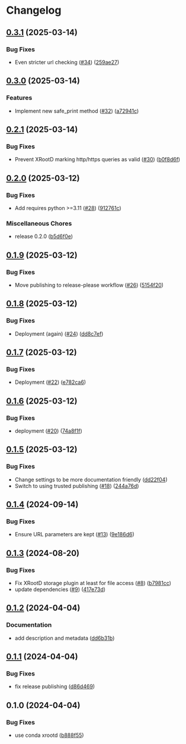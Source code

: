 # Changelog

## [0.3.1](https://github.com/snakemake/snakemake-storage-plugin-xrootd/compare/v0.3.0...v0.3.1) (2025-03-14)


### Bug Fixes

* Even stricter url checking ([#34](https://github.com/snakemake/snakemake-storage-plugin-xrootd/issues/34)) ([259ae27](https://github.com/snakemake/snakemake-storage-plugin-xrootd/commit/259ae2746aab91be15923ea01b4d063b3ff1130f))

## [0.3.0](https://github.com/snakemake/snakemake-storage-plugin-xrootd/compare/v0.2.1...v0.3.0) (2025-03-14)


### Features

* Implement new safe_print method ([#32](https://github.com/snakemake/snakemake-storage-plugin-xrootd/issues/32)) ([a72941c](https://github.com/snakemake/snakemake-storage-plugin-xrootd/commit/a72941c903266a92c38352e1df87bcd0e7f9f7b2))

## [0.2.1](https://github.com/snakemake/snakemake-storage-plugin-xrootd/compare/v0.2.0...v0.2.1) (2025-03-14)


### Bug Fixes

* Prevent XRootD marking http/https queries as valid ([#30](https://github.com/snakemake/snakemake-storage-plugin-xrootd/issues/30)) ([b0f8d6f](https://github.com/snakemake/snakemake-storage-plugin-xrootd/commit/b0f8d6fccb60b1e570dd5e03ce20f31cd4839915))

## [0.2.0](https://github.com/snakemake/snakemake-storage-plugin-xrootd/compare/v0.1.9...v0.2.0) (2025-03-12)


### Bug Fixes

* Add requires python &gt;=3.11 ([#28](https://github.com/snakemake/snakemake-storage-plugin-xrootd/issues/28)) ([912761c](https://github.com/snakemake/snakemake-storage-plugin-xrootd/commit/912761c783cd46fccd956ce6f7b8b0e6d3ac9499))


### Miscellaneous Chores

* release 0.2.0 ([b5d6f0e](https://github.com/snakemake/snakemake-storage-plugin-xrootd/commit/b5d6f0ef525079bece0830a734bc06881ff8a4c5))

## [0.1.9](https://github.com/snakemake/snakemake-storage-plugin-xrootd/compare/v0.1.8...v0.1.9) (2025-03-12)


### Bug Fixes

* Move publishing to release-please workflow  ([#26](https://github.com/snakemake/snakemake-storage-plugin-xrootd/issues/26)) ([5154f20](https://github.com/snakemake/snakemake-storage-plugin-xrootd/commit/5154f206fb9f4af0132aa57fecfad4c8a27624e7))

## [0.1.8](https://github.com/snakemake/snakemake-storage-plugin-xrootd/compare/v0.1.7...v0.1.8) (2025-03-12)


### Bug Fixes

* Deployment (again) ([#24](https://github.com/snakemake/snakemake-storage-plugin-xrootd/issues/24)) ([dd8c7ef](https://github.com/snakemake/snakemake-storage-plugin-xrootd/commit/dd8c7efd754a4b4810108aa641aba5150c91d280))

## [0.1.7](https://github.com/snakemake/snakemake-storage-plugin-xrootd/compare/v0.1.6...v0.1.7) (2025-03-12)


### Bug Fixes

* Deployment ([#22](https://github.com/snakemake/snakemake-storage-plugin-xrootd/issues/22)) ([e782ca6](https://github.com/snakemake/snakemake-storage-plugin-xrootd/commit/e782ca646c08e943db4534abcbff304abd568543))

## [0.1.6](https://github.com/snakemake/snakemake-storage-plugin-xrootd/compare/v0.1.5...v0.1.6) (2025-03-12)


### Bug Fixes

* deployment ([#20](https://github.com/snakemake/snakemake-storage-plugin-xrootd/issues/20)) ([74a8f1f](https://github.com/snakemake/snakemake-storage-plugin-xrootd/commit/74a8f1f9947843ac5abd0dab57c6a86f2770c33e))

## [0.1.5](https://github.com/snakemake/snakemake-storage-plugin-xrootd/compare/v0.1.4...v0.1.5) (2025-03-12)


### Bug Fixes

* Change settings to be more documentation friendly ([dd22f04](https://github.com/snakemake/snakemake-storage-plugin-xrootd/commit/dd22f04a9d8ce0fb73bc225fea5b6ba51e1eb348))
* Switch to using trusted publishing ([#18](https://github.com/snakemake/snakemake-storage-plugin-xrootd/issues/18)) ([244a76d](https://github.com/snakemake/snakemake-storage-plugin-xrootd/commit/244a76dc889ff66e5f3b3324f694e4ba4304efe3))

## [0.1.4](https://github.com/snakemake/snakemake-storage-plugin-xrootd/compare/v0.1.3...v0.1.4) (2024-09-14)


### Bug Fixes

* Ensure URL parameters are kept ([#13](https://github.com/snakemake/snakemake-storage-plugin-xrootd/issues/13)) ([9e186d6](https://github.com/snakemake/snakemake-storage-plugin-xrootd/commit/9e186d6453cda0434aff8008af976f5573cee413))

## [0.1.3](https://github.com/snakemake/snakemake-storage-plugin-xrootd/compare/v0.1.2...v0.1.3) (2024-08-20)


### Bug Fixes

* Fix XRootD storage plugin at least for file access ([#8](https://github.com/snakemake/snakemake-storage-plugin-xrootd/issues/8)) ([b7981cc](https://github.com/snakemake/snakemake-storage-plugin-xrootd/commit/b7981cc9bd3119e2bc3d519665151408a7255e92))
* update dependencies ([#9](https://github.com/snakemake/snakemake-storage-plugin-xrootd/issues/9)) ([417e73d](https://github.com/snakemake/snakemake-storage-plugin-xrootd/commit/417e73d808ede10b9fe819774254e51763b22aa0))

## [0.1.2](https://github.com/snakemake/snakemake-storage-plugin-xrootd/compare/v0.1.1...v0.1.2) (2024-04-04)


### Documentation

* add description and metadata ([dd6b31b](https://github.com/snakemake/snakemake-storage-plugin-xrootd/commit/dd6b31b99117307f52646848c3e8315ce3d24b88))

## [0.1.1](https://github.com/snakemake/snakemake-storage-plugin-xrootd/compare/v0.1.0...v0.1.1) (2024-04-04)


### Bug Fixes

* fix release publishing ([d86d469](https://github.com/snakemake/snakemake-storage-plugin-xrootd/commit/d86d469f85abdb11ada98d3ca75e287258bacb6a))

## 0.1.0 (2024-04-04)


### Bug Fixes

* use conda xrootd ([b888f55](https://github.com/snakemake/snakemake-storage-plugin-xrootd/commit/b888f5550ec0baccddc4eb95a8f2c557805266c9))
